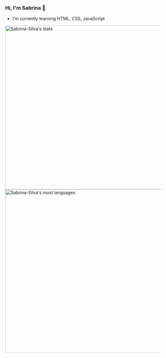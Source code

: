 ### Hi, I'm Sabrina 👋


- I’m currently learning HTML, CSS, JavaScript

<p align="left">
<img width="530em" src="https://github-readme-stats.vercel.app/api?username=Sabrina-Silva&show_icons=true&theme=vue" alt="Sabrina-Silva's stats"/>
<img width="530em" src="https://github-readme-stats.vercel.app/api/top-langs/?username=Sabrina-Silva&layout=compact&theme=vue" alt="Sabrina-Silva's most languages"/>
</p>
